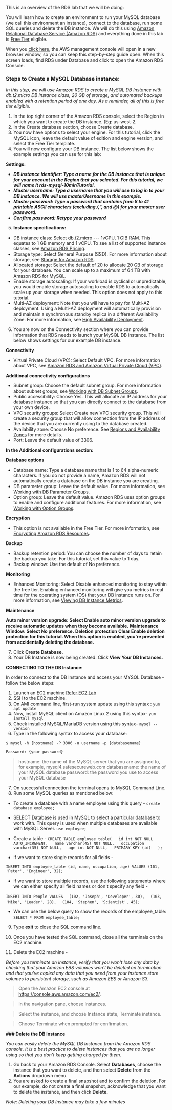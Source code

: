 
This is an overview of the RDS lab that we will be doing:

You will learn how to create an environment to run your MySQL database (we call this environment an instance), connect to the database, run some SQL queries and delete the DB instance.  We will do this using [Amazon Relational Database Service (Amazon RDS)](https://aws.amazon.com/rds/mysql/) and everything done in this lab is [Free Tier](https://aws.amazon.com/free/) eligible.

When you [click here](https://console.aws.amazon.com/console/home?region=us-east-1), the AWS management console will open in a new browser window, so you can keep this step-by-step guide open. When this screen loads, find RDS under Database and click to open the Amazon RDS Console.

###  **Steps to Create a MySQL Database instance**:

_In this step, we will use Amazon RDS to create a MySQL DB Instance with db.t2.micro DB instance class, 20 GB of storage, and automated backups enabled with a retention period of one day. As a reminder, all of this is free tier eligible._

1. In the top right corner of the Amazon RDS console, select the Region in which you want to create the DB instance. (Eg: us-west-2.
2. In the Create database section, choose Create database.
3. You now have options to select your engine.  For this tutorial, click the MySQL icon, leave the default value of edition and engine version, and 
   select the Free Tier template.
4. You will now configure your DB instance. The list below shows the example settings you can use for this lab:
  
 **Settings:**

* _**DB instance identifier: Type a name for the DB instance that is unique for your account in the Region that you selected. For this tutorial, we will name it rds-mysql-10minTutorial.**_
* _**Master username: Type a username that you will use to log in to your DB instance. We will use masterUsername in this example.**_
* _**Master password: Type a password that contains from 8 to 41 printable ASCII characters (excluding /,", and @) for your master user password.**_
* _**Confirm password: Retype your password**_

5. **Instance specifications:**
* DB instance class: Select db.t2.micro --- 1vCPU, 1 GIB RAM. This equates to 1 GB memory and 1 vCPU. To see a list of supported instance classes, see [Amazon RDS Pricing](https://aws.amazon.com/rds/pricing/).
* Storage type: Select General Purpose (SSD). For more information about storage, see [Storage for Amazon RDS](http://docs.aws.amazon.com/AmazonRDS/latest/UserGuide/CHAP_Storage.html).
* Allocated storage: Select the default of 20 to allocate 20 GB of storage for your database. You can scale up to a maximum of 64 TB with Amazon RDS for MySQL.
* Enable storage autoscaling: If your workload is cyclical or unpredictable, you would enable storage autoscaling to enable RDS to automatically scale up your storage when needed. This option does not apply to this tutorial.
* Multi-AZ deployment: Note that you will have to pay for Multi-AZ deployment. Using a Multi-AZ deployment will automatically provision and maintain a synchronous standby replica in a different Availability Zone. For more information, see [High Availability Deployment](https://docs.aws.amazon.com/AmazonRDS/latest/UserGuide/Concepts.MultiAZ.html).

6. You are now on the Connectivity section where you can provide information that RDS needs to launch your MySQL DB instance. The list below shows settings for our example DB instance.

**Connectivity**

* Virtual Private Cloud (VPC): Select Default VPC. For more information about VPC, see [Amazon RDS and Amazon Virtual Private Cloud (VPC)](http://docs.aws.amazon.com/AmazonRDS/latest/UserGuide/Overview.RDSVPC.html).

**Additional connectivity configurations**
* Subnet group: Choose the default subnet group. For more information about subnet groups, see [Working with DB Subnet Groups](http://docs.aws.amazon.com/AmazonRDS/latest/UserGuide/USER_VPC.WorkingWithRDSInstanceinaVPC.html#USER_VPC.Subnets).
* Public accessibility: Choose Yes. This will allocate an IP address for your database instance so that you can directly connect to the database from your own device.
* VPC security groups: Select Create new VPC security group. This will create a security group that will allow connection from the IP address of the device that you are currently using to the database created.
* Availability zone: Choose No preference. See [Regions and Availability Zones](https://docs.aws.amazon.com/AmazonRDS/latest/UserGuide/Concepts.RegionsAndAvailabilityZones.html) for more details.
* Port: Leave the default value of 3306.

**In the Additional configurations section:**

**Database options**

* Database name: Type a database name that is 1 to 64 alpha-numeric characters. If you do not provide a name, Amazon RDS will not automatically create a database on the DB instance you are creating.
* DB parameter group: Leave the default value. For more information, see [Working with DB Parameter Groups](http://docs.aws.amazon.com/AmazonRDS/latest/UserGuide/USER_WorkingWithParamGroups.html).
* Option group: Leave the default value. Amazon RDS uses option groups to enable and configure additional features. For more information, see [Working with Option Groups](http://docs.aws.amazon.com/AmazonRDS/latest/UserGuide/USER_WorkingWithOptionGroups.html).

**Encryption**
* This option is not available in the Free Tier. For more information, see [Encrypting Amazon RDS Resources](http://docs.aws.amazon.com/AmazonRDS/latest/UserGuide/Overview.Encryption.html). 

**Backup**

* Backup retention period: You can choose the number of days to retain the backup you take. For this tutorial, set this value to 1 day.
* Backup window: Use the default of No preference.

**Monitoring**

* Enhanced Monitoring: Select Disable enhanced monitoring to stay within the free tier. Enabling enhanced monitoring will give you metrics in real time for the operating system (OS) that your DB instance runs on. For more information, see [Viewing DB Instance Metrics](http://docs.aws.amazon.com/AmazonRDS/latest/UserGuide/USER_Monitoring.html).

**Maintenance**

**Auto minor version upgrade: Select Enable auto minor version upgrade to receive automatic updates when they become available.**
**Maintenance Window: Select No preference.**
**Deletion protection**
**Clear Enable deletion protection for this tutorial. When this option is enabled, you're prevented from accidentally deleting the database.**

7. Click **Create Database.** 
8. Your DB Instance is now being created.  Click **View Your DB Instances.**


**CONNECTING TO THE DB Instance:**

In order to connect to the DB Instance and access your MYSQL Database - follow the below steps:

1. Launch an EC2 machine [Refer EC2 Lab](https://github.com/varoonsahgal/cg-cloud-foundations/wiki/EC2-Lab) 
2. SSH to the EC2 machine.
3. On AMI command line, first-run system update using this syntax : `yum apt update`
4. Now, install MySQL client on Amazon Linux 2 using this syntax- `yum install mysql`
5. Check installed MySQL/MariaDB version using this syntax– `mysql --version`
6. Type in the following syntax to access your database:

`$ mysql -h {hostname} -P 3306 -u username -p {databasename}`

`Password: {your password}`

> hostname: the name of the MySQL server that you are assigned to, for example, mysql4.safesecureweb.com
> databasename: the name of your MySQL database
> password: the password you use to access your MySQL database

7. On successful connection the terminal opens to MySQL Command Line. 
8. Run some MySQL queries as mentioned below:

* To create a database with a name employee using this query - `create database employee;`
* SELECT Database is used in MySQL to select a particular database to work with. This query is used when multiple databases are available with MySQL Server. `use employee; ` 
* Create a table - `CREATE TABLE employee_table(  
    id int NOT NULL AUTO_INCREMENT,  
    name varchar(45) NOT NULL,  
    occupation varchar(35) NOT NULL,  
    age int NOT NULL,  
    PRIMARY KEY (id)  
);  `

*  If we want to store single records for all fields - 

`INSERT INTO employee_table (id, name, occupation, age) VALUES (101, 'Peter', 'Engineer', 32);`  

* If we want to store multiple records, use the following statements where we can either specify all field names or don't specify any field -

`INSERT INTO People VALUES  `
`(102, 'Joseph', 'Developer', 30),  `
`(103, 'Mike', 'Leader', 28),  `
`(104, 'Stephen', 'Scientist', 45); `

* We can use the below query to show the records of the employee_table:
`SELECT * FROM employee_table;  `

9. Type **exit** to close the SQL command line. 

10. Once you have tested the SQL command, close all the terminals on the EC2 machine. 

11. Delete the EC2 machine - 

_Before you terminate an instance, verify that you won't lose any data by checking that your Amazon EBS volumes won't be deleted on termination and that you've copied any data that you need from your instance store volumes to persistent storage, such as Amazon EBS or Amazon S3._

> Open the Amazon EC2 console at https://console.aws.amazon.com/ec2/.

> In the navigation pane, choose Instances.

> Select the instance, and choose Instance state, Terminate instance.

> Choose Terminate when prompted for confirmation.



**### Delete the DB Instance**

_You can easily delete the MySQL DB Instance from the Amazon RDS console. It is a best practice to delete instances that you are no longer using so that you don’t keep getting charged for them._

1. Go back to your Amazon RDS Console. Select **Databases**, choose the instance that you want to delete, and then select **Delete** from the **Actions** dropdown menu.
2. You are asked to create a final snapshot and to confirm the deletion. For our example, do not create a final snapshot, acknowledge that you want to delete the instance, and then click **Delete.** 

_Note: Deleting your DB Instance may take a few minutes_
